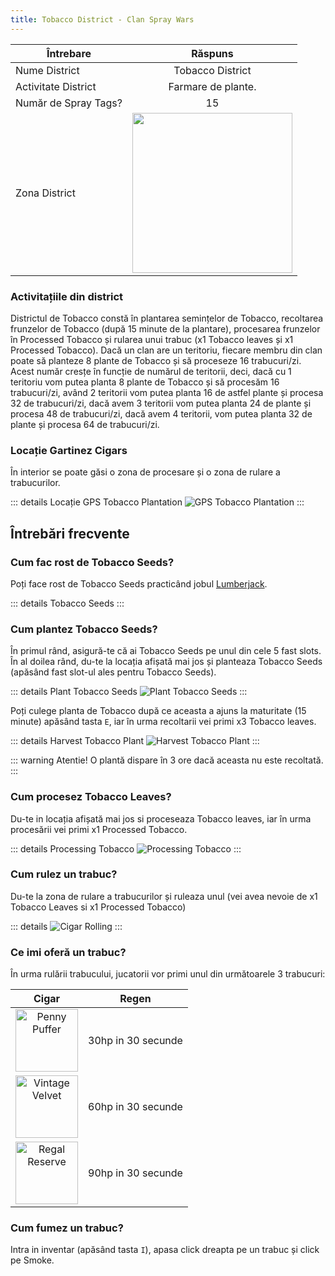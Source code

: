 ```yaml
---
title: Tobacco District - Clan Spray Wars
---
```


| Întrebare   | Răspuns |
| ----------- | :-----------: |
| Nume District | Tobacco District |
| Activitate District | Farmare de plante. |
| Număr de Spray Tags? | 15 |
| Zona District | <Image src="/assets/images/clans/spray-wars/districts/tobacco/zone.png" width="256" label="Nordul hărții" /> |

###  Activitațiile din district

Districtul de Tobacco constă în plantarea semințelor de Tobacco, recoltarea frunzelor de Tobacco (după 15 minute de la plantare), procesarea frunzelor în Processed Tobacco și rularea unui trabuc (x1 Tobacco leaves și x1 Processed Tobacco). Dacă un clan are un teritoriu, fiecare membru din clan poate să planteze 8 plante de Tobacco și să proceseze 16 trabucuri/zi. Acest număr cresțe în funcție de numărul de teritorii, deci, dacă cu 1 teritoriu vom putea planta 8 plante de Tobacco și să procesăm 16 trabucuri/zi, având 2 teritorii vom putea planta 16 de astfel plante și procesa 32 de trabucuri/zi, dacă avem 3 teritorii vom putea planta 24 de plante și procesa 48 de trabucuri/zi, dacă avem 4 teritorii, vom putea planta 32 de plante și procesa 64 de trabucuri/zi. 

###  Locație Gartinez Cigars

În interior se poate găsi o zona de procesare și o zona de rulare a trabucurilor.

::: details Locație GPS Tobacco Plantation
   <Image src="/assets/images/clans/spray-wars/districts/tobacco/GPS.gif" alt="GPS Tobacco Plantation" />
:::

##  Întrebări frecvente

### Cum fac rost de Tobacco Seeds?

Poți face rost de Tobacco Seeds practicând jobul [Lumberjack](/jobs/lumberjack#obiecte-speciale-pentru-crafting-si-alte-activitati-sanse-de-gasire). 

::: details Tobacco Seeds 
  <InventoryItem itemKey="tobacco_seeds" width="64" />
:::

### Cum plantez Tobacco Seeds?

În primul rând, asigură-te că ai Tobacco Seeds pe unul din cele 5 fast slots.
În al doilea rând, du-te la locația afișată mai jos și planteaza Tobacco Seeds (apăsând fast slot-ul ales pentru Tobacco Seeds).

::: details Plant Tobacco Seeds
 <Image src="/assets/images/clans/spray-wars/districts/tobacco/Plant-tobacco-seeds.gif" alt="Plant Tobacco Seeds" />
:::

Poți culege planta de Tobacco după ce aceasta a ajuns la maturitate (15 minute) apăsând tasta `E`, iar în urma recoltarii vei primi x3 Tobacco leaves.

::: details Harvest Tobacco Plant
 <Image src="/assets/images/clans/spray-wars/districts/tobacco/Harvest-tobacco-plant.gif" alt="Harvest Tobacco Plant" />
:::

::: warning Atentie!
O plantă dispare în 3 ore dacă aceasta nu este recoltată.
:::

### Cum procesez Tobacco Leaves?

Du-te in locația afișată mai jos si proceseaza Tobacco leaves, iar în urma procesării vei primi x1 Processed Tobacco.

::: details Processing Tobacco
 <Image src="/assets/images/clans/spray-wars/districts/tobacco/Processed-tobacco.gif" alt="Processing Tobacco" />
:::

### Cum rulez un trabuc?

Du-te la zona de rulare a trabucurilor și ruleaza unul (vei avea nevoie de x1 Tobacco Leaves si x1 Processed Tobacco)

::: details 
 <Image src="/assets/images/clans/spray-wars/districts/tobacco/Cigar-rolling.gif" alt="Cigar Rolling" />
:::


### Ce imi oferă un trabuc?

În urma rulării trabucului, jucatorii vor primi unul din următoarele 3 trabucuri:

| Cigar | Regen |
| :---: | :---: |
| <Image src="https://ucp.liberty.mp/assets/images/inventory/drugs/penny_puffer.png" alt="Penny Puffer" label="Penny Puffer" width="100" /><br> |  30hp in 30 secunde |
| <Image src="https://ucp.liberty.mp/assets/images/inventory/drugs/vintage_velvet.png" alt="Vintage Velvet" label="Vintage Velvet" width="100" /><br> |  60hp in 30 secunde |
| <Image src="https://ucp.liberty.mp/assets/images/inventory/drugs/regal_reserve.png" alt="Regal Reserve" label="Regal Reserve" width="100" /><br> |  90hp in 30 secunde |

### Cum fumez un trabuc?

Intra in inventar (apăsând tasta `I`), apasa click dreapta pe un trabuc și click pe Smoke.
